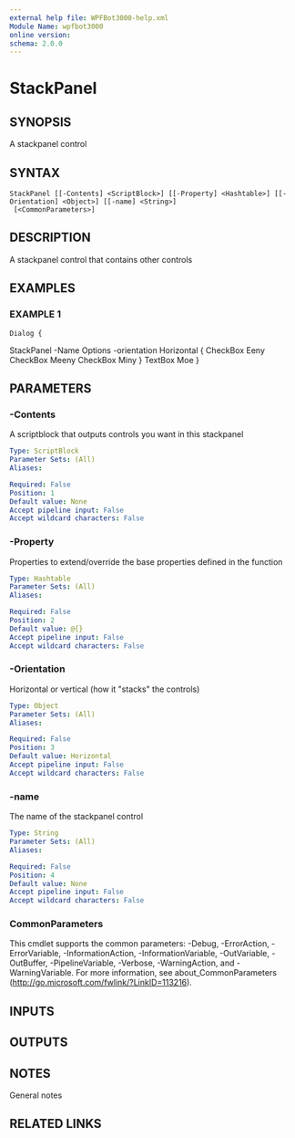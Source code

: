 ```yaml
---
external help file: WPFBot3000-help.xml
Module Name: wpfbot3000
online version:
schema: 2.0.0
---
```


# StackPanel

## SYNOPSIS
A stackpanel control

## SYNTAX

```
StackPanel [[-Contents] <ScriptBlock>] [[-Property] <Hashtable>] [[-Orientation] <Object>] [[-name] <String>]
 [<CommonParameters>]
```

## DESCRIPTION
A stackpanel control that contains other controls

## EXAMPLES

### EXAMPLE 1
```
Dialog {
```

StackPanel -Name Options -orientation Horizontal {
       CheckBox Eeny
       CheckBox Meeny
       CheckBox Miny
    }
    TextBox Moe
}

## PARAMETERS

### -Contents
A scriptblock that outputs controls you want in this stackpanel

```yaml
Type: ScriptBlock
Parameter Sets: (All)
Aliases:

Required: False
Position: 1
Default value: None
Accept pipeline input: False
Accept wildcard characters: False
```

### -Property
Properties to extend/override the base properties defined in the function

```yaml
Type: Hashtable
Parameter Sets: (All)
Aliases:

Required: False
Position: 2
Default value: @{}
Accept pipeline input: False
Accept wildcard characters: False
```

### -Orientation
Horizontal or vertical (how it "stacks" the controls)

```yaml
Type: Object
Parameter Sets: (All)
Aliases:

Required: False
Position: 3
Default value: Horizontal
Accept pipeline input: False
Accept wildcard characters: False
```

### -name
The name of the stackpanel control

```yaml
Type: String
Parameter Sets: (All)
Aliases:

Required: False
Position: 4
Default value: None
Accept pipeline input: False
Accept wildcard characters: False
```

### CommonParameters
This cmdlet supports the common parameters: -Debug, -ErrorAction, -ErrorVariable, -InformationAction, -InformationVariable, -OutVariable, -OutBuffer, -PipelineVariable, -Verbose, -WarningAction, and -WarningVariable.
For more information, see about_CommonParameters (http://go.microsoft.com/fwlink/?LinkID=113216).

## INPUTS

## OUTPUTS

## NOTES
General notes

## RELATED LINKS

